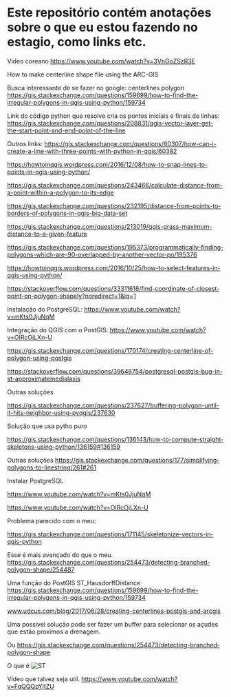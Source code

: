
# Este repositório contém anotações sobre o que eu estou fazendo no estagio, como links etc.


Video coreano
https://www.youtube.com/watch?v=3VnGoZSzR3E

How to make centerline shape file using the ARC-GIS


Busca interessante de se fazer no google: centerlines polygon
https://gis.stackexchange.com/questions/159699/how-to-find-the-irregular-polygons-in-qgis-using-python/159734



Link do código python que resolve cria os pontos iniciais e finais de linhas:
https://gis.stackexchange.com/questions/208831/qgis-vector-layer-get-the-start-point-and-end-point-of-the-line

Outros links:
https://gis.stackexchange.com/questions/60307/how-can-i-create-a-line-with-three-points-with-python-in-qgis/60382

https://howtoinqgis.wordpress.com/2016/12/08/how-to-snap-lines-to-points-in-qgis-using-python/

https://gis.stackexchange.com/questions/243466/calculate-distance-from-a-point-within-a-polygon-to-its-edge

https://gis.stackexchange.com/questions/232195/distance-from-points-to-borders-of-polygons-in-qgis-big-data-set

https://gis.stackexchange.com/questions/213019/qgis-grass-maximum-distance-to-a-given-feature

https://gis.stackexchange.com/questions/195373/programmatically-finding-polygons-which-are-90-overlapped-by-another-vector-po/195376

https://howtoinqgis.wordpress.com/2016/10/25/how-to-select-features-in-qgis-using-python/

https://stackoverflow.com/questions/33311616/find-coordinate-of-closest-point-on-polygon-shapely?noredirect=1&lq=1




Instalação do PostgreSQL: https://www.youtube.com/watch?v=mKts0JjuNqM

Integração do QGIS com o PostGIS: https://www.youtube.com/watch?v=OIRcOjLXn-U


https://gis.stackexchange.com/questions/170174/creating-centerline-of-polygon-using-postgis


https://stackoverflow.com/questions/39646754/postgresql-postgis-bug-in-st-approximatemedialaxis


Outras soluções 

https://gis.stackexchange.com/questions/237627/buffering-polygon-until-it-hits-neighbor-using-pyqgis/237630


Solução que usa pytho puro

https://gis.stackexchange.com/questions/136143/how-to-compute-straight-skeletons-using-python/136159#136159


Outras soluções
https://gis.stackexchange.com/questions/177/simplifying-polygons-to-linestring/261#261

Instalar PostgreSQL

https://www.youtube.com/watch?v=mKts0JjuNqM

https://www.youtube.com/watch?v=OIRcOjLXn-U


Problema parecido com o meu:

https://gis.stackexchange.com/questions/171145/skeletonize-vectors-in-qgis-python

Esse é mais avançado do que o meu.
https://gis.stackexchange.com/questions/254473/detecting-branched-polygon-shape/254487


Uma função do PostGIS ST_HausdorffDistance
https://gis.stackexchange.com/questions/159699/how-to-find-the-irregular-polygons-in-qgis-using-python/159734

www.udcus.com/blog/2017/06/28/creating-centerlines-postgis-and-arcgis


Uma possivel solução pode ser fazer um buffer para selecionar os 
açudes que estão proximos a drenagem.

Ou https://gis.stackexchange.com/questions/254473/detecting-branched-polygon-shape


O que é ![ST](https://stackoverflow.com/questions/7234679/what-is-st-in-postgis)

Vídeo que talvez seja util. 
https://www.youtube.com/watch?v=FqQQQpYltZU
